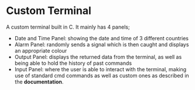 # Custom Terminal

A custom terminal built in C. It mainly has 4 panels;
- Date and Time Panel: showing the date and time of 3 different countries
- Alarm Panel: randomly sends a signal which is then caught and displays an appropriate colour
- Output Panel: displays the returned data from the terminal, as well as being able to hold the history of past commands
- Input Panel: where the user is able to interact with the terminal, making use of standard cmd commands as well as custom ones as described in the **documentation**.

